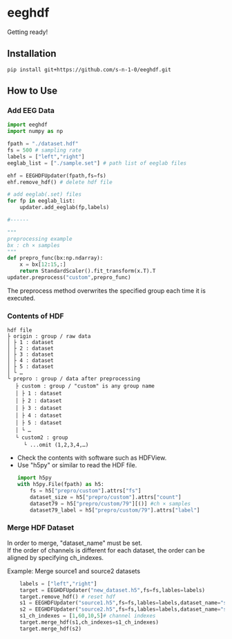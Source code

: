 # eeghdf
Getting ready!

## Installation
`
pip install git+https://github.com/s-n-1-0/eeghdf.git
`

## How to Use
### Add EEG Data
```python
import eeghdf
import numpy as np

fpath = "./dataset.hdf"
fs = 500 # sampling rate
labels = ["left","right"]
eeglab_list = ["./sample.set"] # path list of eeglab files

ehf = EEGHDFUpdater(fpath,fs=fs)
ehf.remove_hdf() # delete hdf file

# add eeglab(.set) files
for fp in eeglab_list:
    updater.add_eeglab(fp,labels)

#------

"""
preprocessing example
bx : ch × samples
"""
def prepro_func(bx:np.ndarray): 
    x = bx[12:15,:]
    return StandardScaler().fit_transform(x.T).T
updater.preprocess("custom",prepro_func)
```

The preprocess method overwrites the specified group each time it is executed.

### Contents of HDF
```
hdf file
├ origin : group / raw data
│ ├ 1 : dataset
│ ├ 2 : dataset
│ ├ 3 : dataset
│ ├ 4 : dataset
│ ├ 5 : dataset
│ └ …
└ prepro : group / data after preprocessing
　 ├ custom : group / "custom" is any group name
　 │ ├ 1 : dataset
　 │ ├ 2 : dataset
　 │ ├ 3 : dataset
　 │ ├ 4 : dataset
　 │ ├ 5 : dataset
　 │ └ …
　 └ custom2 : group
　 　 └ ...omit (1,2,3,4,…)
```

+ Check the contents with software such as HDFView.
+ Use "h5py" or similar to read the HDF file.
    ```python
    import h5py
    with h5py.File(fpath) as h5:
        fs = h5["prepro/custom"].attrs["fs"]
        dataset_size = h5["prepro/custom"].attrs["count"]
        dataset79 = h5["prepro/custom/79"][()] #ch × samples
        dataset79_label = h5["prepro/custom/79"].attrs["label"]
    ```

### Merge HDF Dataset
In order to merge, "dataset_name" must be set.  
If the order of channels is different for each dataset, the order can be aligned by specifying ch_indexes.

Example: Merge source1 and source2 datasets
```python
    labels = ["left","right"]
    target = EEGHDFUpdater("new_dataset.h5",fs=fs,lables=labels)
    target.remove_hdf() # reset hdf
    s1 = EEGHDFUpdater("source1.h5",fs=fs,lables=labels,dataset_name="source1")
    s2 = EEGHDFUpdater("source2.h5",fs=fs,lables=labels,dataset_name="source2")
    s1_ch_indexes = [1,60,10,5]# channel indexes
    target.merge_hdf(s1,ch_indexes=s1_ch_indexes)
    target.merge_hdf(s2)
```